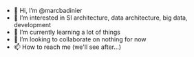 - 👋 Hi, I’m @marcbadinier
- 👀 I’m interested in SI architecture, data architecture, big data, development
- 🌱 I’m currently learning a lot of things
- 💞️ I’m looking to collaborate on nothing for now
- 📫 How to reach me (we'll see after...)

<!---
marcbadinier/marcbadinier is a ✨ special ✨ repository because its `README.md` (this file) appears on your GitHub profile.
You can click the Preview link to take a look at your changes.
--->
